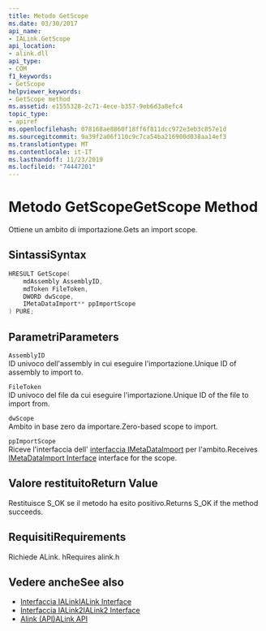 ```yaml
---
title: Metodo GetScope
ms.date: 03/30/2017
api_name:
- IALink.GetScope
api_location:
- alink.dll
api_type:
- COM
f1_keywords:
- GetScope
helpviewer_keywords:
- GetScope method
ms.assetid: e1555328-2c71-4ece-b357-9eb6d3a8efc4
topic_type:
- apiref
ms.openlocfilehash: 078168ae8860f18ff6f811dcc972e3eb3c857e1d
ms.sourcegitcommit: 9a39f2a06f110c9c7ca54ba216900d038aa14ef3
ms.translationtype: MT
ms.contentlocale: it-IT
ms.lasthandoff: 11/23/2019
ms.locfileid: "74447201"
---
```

# <a name="getscope-method"></a><span data-ttu-id="ae976-102">Metodo GetScope</span><span class="sxs-lookup"><span data-stu-id="ae976-102">GetScope Method</span></span>
<span data-ttu-id="ae976-103">Ottiene un ambito di importazione.</span><span class="sxs-lookup"><span data-stu-id="ae976-103">Gets an import scope.</span></span>  
  
## <a name="syntax"></a><span data-ttu-id="ae976-104">Sintassi</span><span class="sxs-lookup"><span data-stu-id="ae976-104">Syntax</span></span>  
  
```cpp  
HRESULT GetScope(  
    mdAssembly AssemblyID,  
    mdToken FileToken,  
    DWORD dwScope,  
    IMetaDataImport** ppImportScope  
) PURE;  
```  
  
## <a name="parameters"></a><span data-ttu-id="ae976-105">Parametri</span><span class="sxs-lookup"><span data-stu-id="ae976-105">Parameters</span></span>  
 `AssemblyID`  
 <span data-ttu-id="ae976-106">ID univoco dell'assembly in cui eseguire l'importazione.</span><span class="sxs-lookup"><span data-stu-id="ae976-106">Unique ID of assembly to import to.</span></span>  
  
 `FileToken`  
 <span data-ttu-id="ae976-107">ID univoco del file da cui eseguire l'importazione.</span><span class="sxs-lookup"><span data-stu-id="ae976-107">Unique ID of the file to import from.</span></span>  
  
 `dwScope`  
 <span data-ttu-id="ae976-108">Ambito in base zero da importare.</span><span class="sxs-lookup"><span data-stu-id="ae976-108">Zero-based scope to import.</span></span>  
  
 `ppImportScope`  
 <span data-ttu-id="ae976-109">Riceve l'interfaccia dell' [interfaccia IMetaDataImport](../metadata/imetadataimport-interface.md) per l'ambito.</span><span class="sxs-lookup"><span data-stu-id="ae976-109">Receives [IMetaDataImport Interface](../metadata/imetadataimport-interface.md) interface for the scope.</span></span>  
  
## <a name="return-value"></a><span data-ttu-id="ae976-110">Valore restituito</span><span class="sxs-lookup"><span data-stu-id="ae976-110">Return Value</span></span>  
 <span data-ttu-id="ae976-111">Restituisce S_OK se il metodo ha esito positivo.</span><span class="sxs-lookup"><span data-stu-id="ae976-111">Returns S_OK if the method succeeds.</span></span>  
  
## <a name="requirements"></a><span data-ttu-id="ae976-112">Requisiti</span><span class="sxs-lookup"><span data-stu-id="ae976-112">Requirements</span></span>  
 <span data-ttu-id="ae976-113">Richiede ALink. h</span><span class="sxs-lookup"><span data-stu-id="ae976-113">Requires alink.h</span></span>  
  
## <a name="see-also"></a><span data-ttu-id="ae976-114">Vedere anche</span><span class="sxs-lookup"><span data-stu-id="ae976-114">See also</span></span>

- [<span data-ttu-id="ae976-115">Interfaccia IALink</span><span class="sxs-lookup"><span data-stu-id="ae976-115">IALink Interface</span></span>](ialink-interface.md)
- [<span data-ttu-id="ae976-116">Interfaccia IALink2</span><span class="sxs-lookup"><span data-stu-id="ae976-116">IALink2 Interface</span></span>](ialink2-interface.md)
- [<span data-ttu-id="ae976-117">Alink (API)</span><span class="sxs-lookup"><span data-stu-id="ae976-117">ALink API</span></span>](index.md)
